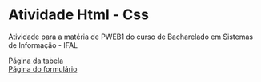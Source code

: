 # Atividade Html - Css

Atividade para a matéria de PWEB1 do curso de Bacharelado em Sistemas de Informaçäo - IFAL

<a href="https://turtle071.github.io/tabelas-e-formularios-html/src/tabela/tabela-alunos.html">Página da tabela</a><br>
<a href="https://turtle071.github.io/tabelas-e-formularios-html/src/tabela/formulario_cadastro.html">Página do formulário</a>
